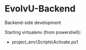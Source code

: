 # EvolvU-Backend
Backend-side development

Starting virtualenv (from powershell):
- project_env\Scripts\Activate.ps1
